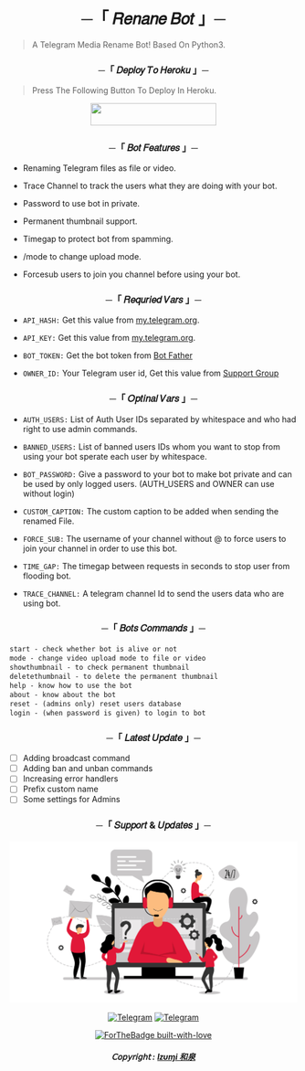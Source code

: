 <h1 align="center">
    ─「 𝑅𝑒𝑛𝑎𝑛𝑒 𝐵𝑜𝑡 」─
</h1>

> A Telegram Media Rename Bot! Based On Python3.

<h3 align="center">
    ─「 𝐷𝑒𝑝𝑙𝑜𝑦 𝑇𝑜 𝐻𝑒𝑟𝑜𝑘𝑢 」─
</h3>

> Press The Following Button To Deploy In Heroku.

<p align="center"><a href="https://dashboard.heroku.com/new?template=https://github.com/AL3X-Github/RenameBot"> <img src="https://img.shields.io/badge/Deploy%20On%20Heroku-blue?style=for-the-badge&logo=heroku" width="220" height="38.45"/></a></p>

<h3 align="center">
    ─「 𝐵𝑜𝑡 𝐹𝑒𝑎𝑡𝑢𝑟𝑒𝑠 」─
</h3>

- Renaming Telegram files as file or video.

- Trace Channel to track the users what they are doing with your bot.

- Password to use bot in private.

- Permanent thumbnail support.

- Timegap to protect bot from spamming.

- /mode to change upload mode.

- Forcesub users to join you channel before using your bot.


<h3 align="center">
    ─「 𝑅𝑒𝑞𝑢𝑟𝑖𝑒𝑑 𝑉𝑎𝑟𝑠 」─
</h3>

- `API_HASH:` Get this value from [my.telegram.org](https://my.telegram.org).

- `API_KEY:` Get this value from [my.telegram.org](https://my.telegram.org).

- `BOT_TOKEN:` Get the bot token from [Bot Father](https://telegram.dog/BotFather)

- `OWNER_ID:` Your Telegram user id, Get this value from [Support Group](https://telegram.dog/MaximXGroup)


<h3 align="center">
    ─「 𝑂𝑝𝑡𝑖𝑛𝑎𝑙 𝑉𝑎𝑟𝑠 」─
</h3>

- `AUTH_USERS:` List of Auth User IDs separated by whitespace and who had right to use admin commands.

- `BANNED_USERS:` List of banned users IDs whom you want to stop from using your bot sperate each user by whitespace.

- `BOT_PASSWORD:` Give a password to your bot to make bot private and can be used by only logged users. (AUTH_USERS and OWNER can use without login)

- `CUSTOM_CAPTION:` The custom caption to be added when sending the renamed File.

- `FORCE_SUB:` The username of your channel without @ to force users to join your channel in order to use this bot.

- `TIME_GAP:` The timegap between requests in seconds to stop user from flooding bot.

- `TRACE_CHANNEL:` A telegram channel Id to send the users data who are using bot.

<h3 align="center">
    ─「 𝐵𝑜𝑡𝑠 𝐶𝑜𝑚𝑚𝑎𝑛𝑑𝑠 」─
</h3>

```
start - check whether bot is alive or not
mode - change video upload mode to file or video
showthumbnail - to check permanent thumbnail
deletethumbnail - to delete the permanent thumbnail
help - know how to use the bot
about - know about the bot
reset - (admins only) reset users database
login - (when password is given) to login to bot
```

<h3 align="center">
    ─「 𝐿𝑎𝑡𝑒𝑠𝑡 𝑈𝑝𝑑𝑎𝑡𝑒 」─
</h3>

- [ ] Adding broadcast command 
- [ ] Adding ban and unban commands
- [ ] Increasing error handlers
- [ ] Prefix custom name
- [ ] Some settings for Admins

<h3 align="center">
    ─「 𝑆𝑢𝑝𝑝𝑜𝑟𝑡 & 𝑈𝑝𝑑𝑎𝑡𝑒𝑠 」─
</h3>
<div align="center">

![Support Cover](https://github.com/AL3X-Github/Resources/blob/main/Photos/Support.png)

</div>
<div align="center">

[![Telegram](https://img.shields.io/badge/Group-%232C3454?style=for-the-badge&logo=telegram&logoColor=white)](https://telegram.dog/MaximXGroup) [![Telegram](https://img.shields.io/badge/Channel-%232C3454?style=for-the-badge&logo=telegram&logoColor=white)](https://telegram.dog/MaximXChannels)

[![ForTheBadge built-with-love](http://ForTheBadge.com/images/badges/built-with-love.svg)](https://github.com/AL3X-Github)

<h6>

**𝖢𝗈𝗉𝗒𝗋𝗂𝗀𝗁𝗍 :** [**Iᴢυɱi 和泉**](https://telegram.dog/MaximXRobot) 

</h6>
</div>

